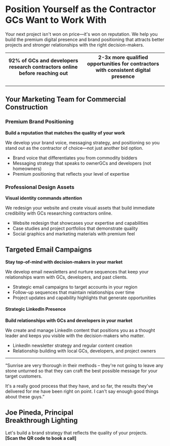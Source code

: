 # **Position Yourself as the Contractor GCs Want to Work With**

Your next project isn't won on price—it's won on reputation. We help you build the premium digital presence and brand positioning that attracts better projects and stronger relationships with the right decision-makers.

| 92% of GCs and developers research contractors online before reaching out | 2-3x more qualified opportunities for contractors with consistent digital presence |
| :---: | :---: |

---

## **Your Marketing Team for Commercial Construction**

### Premium Brand Positioning

**Build a reputation that matches the quality of your work**

We develop your brand voice, messaging strategy, and positioning so you stand out as the contractor of choice—not just another bid option.

* Brand voice that differentiates you from commodity bidders  
* Messaging strategy that speaks to ownerGCs and developers (not homeowners)  
* Premium positioning that reflects your level of expertise

### Professional Design Assets

**Visual identity commands attention**

We redesign your website and create visual assets that build immediate credibility with GCs researching contractors online.

* Website redesign that showcases your expertise and capabilities  
* Case studies and project portfolios that demonstrate quality  
* Social graphics and marketing materials with premium feel

## Targeted Email Campaigns

**Stay top-of-mind with decision-makers in your market**

We develop email newsletters and nurture sequences that keep your relationships warm with GCs, developers, and past clients.

* Strategic email campaigns to target accounts in your region  
* Follow-up sequences that maintain relationships over time  
* Project updates and capability highlights that generate opportunities

#### Strategic LinkedIn Presence

**Build relationships with GCs and developers in your market**

We create and manage LinkedIn content that positions you as a thought leader and keeps you visible with the decision-makers who matter.

* LinkedIn newsletter strategy and regular content creation  
* Relationship building with local GCs, developers, and project owners

---

“Sunrise are very thorough in their methods – they're not going to leave any stone unturned so that they can craft the best possible message for your target customers.

It's a really good process that they have, and so far, the results they've delivered for me have been right on point. I can't say enough good things about these guys.”

**Joe Pineda, Principal**  
**Breakthrough Lighting**  
---

Let's build a brand strategy that reflects the quality of your projects.  
**\[Scan the QR code to book a call\]**

